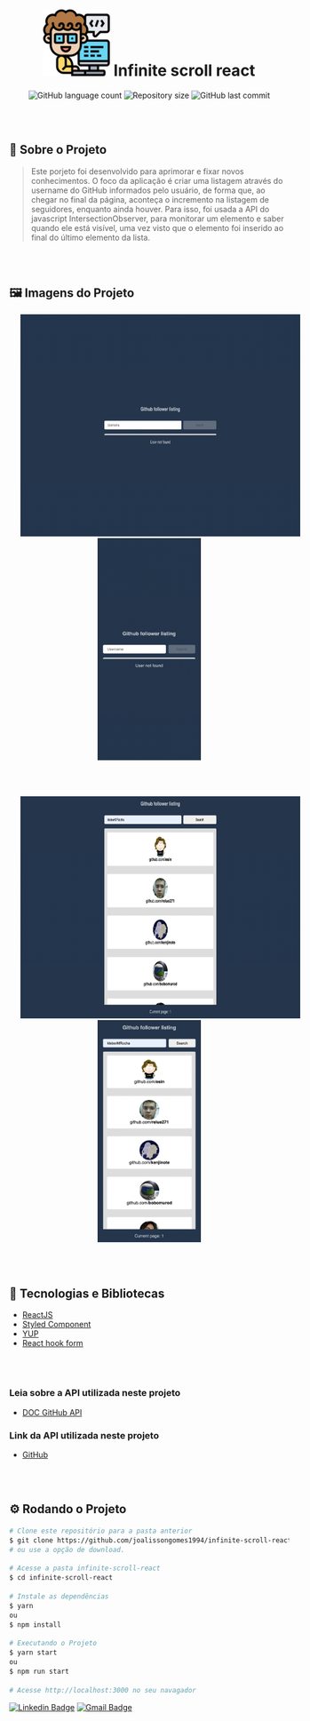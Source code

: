 <!-- Logotipo -->
<h1 align="center">
  <img alt="infinite scroll react" src="https://github.com/joalissongomes1994/infinite-scroll-react/blob/main/public/favicon.png" width="120px" />
  <span>Infinite scroll react</span>
</h1>

<!-- Badges -->
<p align="center">
  <img alt="GitHub language count" src="https://img.shields.io/github/languages/count/joalissongomes1994/infinite-scroll-react?color=%2304D361?style=flat-square">
  <img alt="Repository size" src="https://img.shields.io/github/repo-size/joalissongomes1994/infinite-scroll-react?color=%2304D361?style=flat-square">
  <img alt="GitHub last commit" src="https://img.shields.io/github/last-commit/joalissongomes1994/infinite-scroll-react?color=%2304D361?style=flat-square">
</p>

<br><br>

<!-- Sobre o Projeto -->
## 🚀 Sobre o Projeto
  > Este porjeto foi desenvolvido para aprimorar e fixar novos conhecimentos. O foco da aplicação é criar uma listagem através do username do GitHub informados pelo usuário, de forma que, ao chegar no final da página, aconteça o incremento na listagem de seguidores, enquanto ainda houver. Para isso, foi usada a API do javascript IntersectionObserver, para monitorar um elemento e saber quando ele está visível, uma vez visto que o elemento foi inserido ao final do último elemento da lista.

<br><br>

## 🖼️ Imagens do Projeto
<div align="center" >
  <img src="https://github.com/joalissongomes1994/infinite-scroll-react/blob/main/public/assets/img-01.png" height="400px" hspace="20">
  <img src="https://github.com/joalissongomes1994/infinite-scroll-react/blob/main/public/assets/img-02.png" height="400px">
</div>

<br><br>

<div align="center">
  <img src="https://github.com/joalissongomes1994/infinite-scroll-react/blob/main/public/assets/img-03.png" height="400px" hspace="20">
  <img src="https://github.com/joalissongomes1994/infinite-scroll-react/blob/main/public/assets/img-04.png" height="400px">
</div>

<br><br>

## 🧰 Tecnologias e Bibliotecas
* [ReactJS](https://pt-br.reactjs.org/tutorial/tutorial.html)
* [Styled Component](https://www.npmjs.com/package/styled-components)
* [YUP](https://www.npmjs.com/package/yup)
* [React hook form](https://react-hook-form.com/get-started)

<br><br>

### Leia sobre a API utilizada neste projeto
* [DOC GitHub API](https://docs.github.com/en/developers/overview/about-githubs-apis)

### Link da API utilizada neste projeto
* [GitHub](https://api.github.com)

<br><br>

## ⚙️ Rodando o Projeto
```bash
# Clone este repositório para a pasta anterior
$ git clone https://github.com/joalissongomes1994/infinite-scroll-react.git
# ou use a opção de download.

# Acesse a pasta infinite-scroll-react
$ cd infinite-scroll-react

# Instale as dependências
$ yarn
ou
$ npm install

# Executando o Projeto
$ yarn start 
ou
$ npm run start

# Acesse http://localhost:3000 no seu navagador
```


  [![Linkedin Badge](https://img.shields.io/badge/-Joalisson-blue?style=flat-square&logo=Linkedin&logoColor=white&link=https://www.linkedin.com/in/joalisson-gomes-44b960127/)](https://www.linkedin.com/in/joalisson-gomes-44b960127/) 
  [![Gmail Badge](https://img.shields.io/badge/-joalisson.webdev@gmail.com-c14438?style=flat-square&logo=Gmail&logoColor=white&link=mailto:joalisson.webdev@gmail.com)](mailto:joalisson.webdev@gmail.com)
